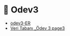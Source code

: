 # 📘 Odev3

<!--YPackage.YGitbookIntegration-tarafından-otomatik-oluşturulmuştur-->

- [odev3-ER](odev3-ER.doc)
- [Veri Tabanı _Ödev 3 page3](Veri%20Taban%C4%B1%20_%C3%96dev%203%20page3.pdf)

<!--YPackage.YGitbookIntegration-tarafından-otomatik-oluşturulmuştur-->
